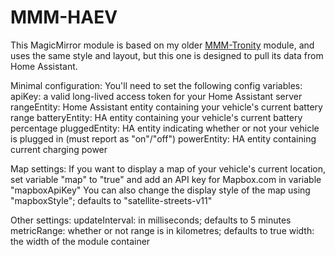 # MMM-HAEV

This MagicMirror module is based on my older [MMM-Tronity](https://github.com/robotfishe/MMM-Tronity/) module, and uses the same style and layout, but this one is designed to pull its data from Home Assistant.

Minimal configuration:
You'll need to set the following config variables:
apiKey: a valid long-lived access token for your Home Assistant server
rangeEntity: Home Assistant entity containing your vehicle's current battery range
batteryEntity: HA entity containing your vehicle's current battery percentage
pluggedEntity: HA entity indicating whether or not your vehicle is plugged in (must report as "on"/"off")
powerEntity: HA entity containing current charging power

Map settings:
If you want to display a map of your vehicle's current location, set variable "map" to "true" and add an API key for Mapbox.com in variable "mapboxApiKey"
You can also change the display style of the map using "mapboxStyle"; defaults to "satellite-streets-v11"

Other settings:
updateInterval: in milliseconds; defaults to 5 minutes
metricRange: whether or not range is in kilometres; defaults to true
width: the width of the module container
